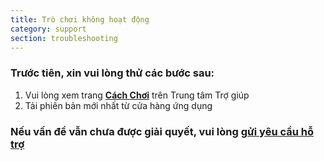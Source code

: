 ```yaml
---
title: Trò chơi không hoạt động
category: support 
section: troubleshooting
---
```

### Trước tiên, xin vui lòng thử các bước sau:


1. Vui lòng xem trang **[Cách Chơi](https://help.studycat.com/hc/en-us/categories/34781881763353-Gameplay)** trên Trung tâm Trợ giúp
2. Tải phiên bản mới nhất từ cửa hàng ứng dụng


### Nếu vấn đề vẫn chưa được giải quyết, vui lòng [gửi yêu cầu hỗ trợ](https://help.studycat.com/hc/en-gb/requests/new)
